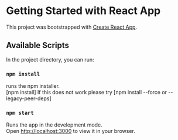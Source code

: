 # Getting Started with React App

This project was bootstrapped with [Create React App](https://github.com/facebook/create-react-app).

## Available Scripts

In the project directory, you can run:

### `npm install`

runs the npm installer.\
[npm install]
If this does not work please try [npm install --force or --legacy-peer-deps]

### `npm start`

Runs the app in the development mode.\
Open [http://localhost:3000](http://localhost:3000) to view it in your browser.


